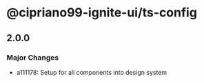 # @cipriano99-ignite-ui/ts-config

## 2.0.0

### Major Changes

- a111178: Setup for all components into design system
